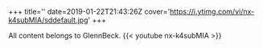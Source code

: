 +++
title=''
date=2019-01-22T21:43:26Z
cover='https://i.ytimg.com/vi/nx-k4subMIA/sddefault.jpg'
+++

All content belongs to GlennBeck.
{{< youtube nx-k4subMIA >}}
